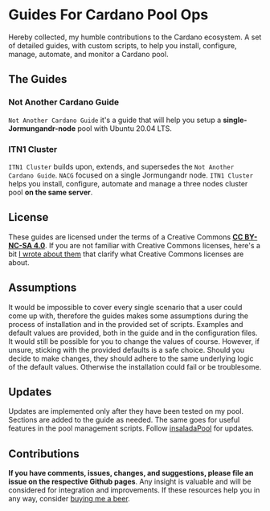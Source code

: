 # Guides For Cardano Pool Ops #

Hereby collected, my humble contributions to the Cardano ecosystem. A set of detailed guides, with custom scripts, to help you install, configure, manage, automate, and monitor a  Cardano pool.

## The Guides ##

### Not Another Cardano Guide ###

```Not Another Cardano Guide``` it's a guide that will help you setup a **single-Jormungandr-node** pool with Ubuntu 20.04 LTS.

### ITN1 Cluster ###

```ITN1 Cluster``` builds upon, extends, and supersedes the ```Not Another Cardano Guide```. ```NACG``` focused on a single Jormungandr node. ```ITN1 Cluster``` helps you install, configure, automate and manage a three nodes cluster pool **on the same server**.

## License ##

These guides are licensed under the terms of a Creative Commons [**CC BY-NC-SA 4.0**](https://creativecommons.org/licenses/by-nc-sa/4.0/). If you are not familiar with Creative Commons licenses, here's a bit [I wrote about them](https://gacallea.info/posts/a-primer-on-linux-open-source-and-copyleft-hackers-included/#creative-commons) that clarify what Creative Commons licenses are about.

## Assumptions ##

It would be impossible to cover every single scenario that a user could come up with, therefore the guides makes some assumptions during the process of installation and in the provided set of scripts. Examples and default values are provided, both in the guide and in the configuration files. It would still be possible for you to change the values of course. However, if unsure, sticking with the provided defaults is a safe choice. Should you decide to make changes, they should adhere to the same underlying logic of the default values. Otherwise the installation could fail or be troublesome.

## Updates ##

Updates are implemented only after they have been tested on my pool. Sections are added to the guide as needed. The same goes for useful features in the pool management scripts. Follow [insaladaPool](https://twitter.com/insaladaPool) for updates.

## Contributions ##

**If you have comments, issues, changes, and suggestions, please file an issue on the respective Github pages**. Any insight is valuable and will be considered for integration and improvements. If these resources help you in any way, consider [buying me a beer](https://seiza.com/blockchain/address/Ae2tdPwUPEZHwvuNhu7qGeBcZBTQAwL2SUA49T6CubbQzoxgxyffYJ8VvcW).
